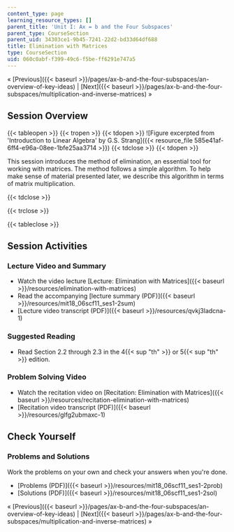 ```yaml
---
content_type: page
learning_resource_types: []
parent_title: 'Unit I: Ax = b and the Four Subspaces'
parent_type: CourseSection
parent_uid: 34303ce1-9b45-7241-22d2-bd33d64df688
title: Elimination with Matrices
type: CourseSection
uid: 060c0abf-f399-49c6-f5be-ff6291e747a5
---
```


« [Previous]({{< baseurl >}}/pages/ax-b-and-the-four-subspaces/an-overview-of-key-ideas) | [Next]({{< baseurl >}}/pages/ax-b-and-the-four-subspaces/multiplication-and-inverse-matrices) »

Session Overview
----------------

{{< tableopen >}}
{{< tropen >}}
{{< tdopen >}}
![Figure excerpted from 'Introduction to Linear Algebra' by G.S. Strang]({{< resource_file 585e41af-6ff4-e96a-08ee-1bfe25aa3714 >}})
{{< tdclose >}}
{{< tdopen >}}


This session introduces the method of elimination, an essential tool for working with matrices. The method follows a simple algorithm. To help make sense of material presented later, we describe this algorithm in terms of matrix multiplication.


{{< tdclose >}}

{{< trclose >}}

{{< tableclose >}}

Session Activities
------------------

### Lecture Video and Summary

*   Watch the video lecture [Lecture: Elimination with Matrices]({{< baseurl >}}/resources/elimination-with-matrices)
*   Read the accompanying [lecture summary (PDF)]({{< baseurl >}}/resources/mit18_06scf11_ses1-2sum)
*   [Lecture video transcript (PDF)]({{< baseurl >}}/resources/qvkj3ladcna-1)

### Suggested Reading

*   Read Section 2.2 through 2.3 in the 4{{< sup "th" >}} or 5{{< sup "th" >}} edition.

### Problem Solving Video

*   Watch the recitation video on [Recitation: Elimination with Matrices]({{< baseurl >}}/resources/recitation-elimination-with-matrices)
*   [Recitation video transcript (PDF)]({{< baseurl >}}/resources/glfg2ubmaxc-1)

Check Yourself
--------------

### Problems and Solutions

Work the problems on your own and check your answers when you're done.

*   [Problems (PDF)]({{< baseurl >}}/resources/mit18_06scf11_ses1-2prob)
*   [Solutions (PDF)]({{< baseurl >}}/resources/mit18_06scf11_ses1-2sol)

« [Previous]({{< baseurl >}}/pages/ax-b-and-the-four-subspaces/an-overview-of-key-ideas) | [Next]({{< baseurl >}}/pages/ax-b-and-the-four-subspaces/multiplication-and-inverse-matrices) »